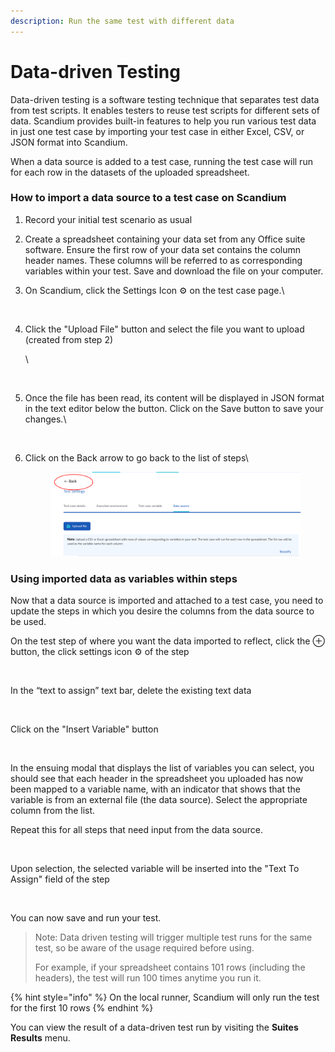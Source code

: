 ```yaml
---
description: Run the same test with different data
---
```


# Data-driven Testing

Data-driven testing is a software testing technique that separates test data from test scripts. It enables testers to reuse test scripts for different sets of data. Scandium provides built-in features to help you run various test data in just one test case by importing your test case in either Excel, CSV, or JSON format into Scandium.&#x20;

When a data source is added to a test case, running the test case will run for each row in the datasets of the uploaded spreadsheet.

### How to import a data source to a test case on Scandium

1. Record your initial test scenario as usual
2. Create a spreadsheet containing your data set from any Office suite software. Ensure the first row of your data set contains the column header names. These columns will be referred to as corresponding variables within your test. Save and download the file on your computer.
3.  On Scandium, click the Settings Icon ⚙️ on the test case page.\


    <figure><img src="https://lh7-us.googleusercontent.com/m2Zzy93hyl-n9h9uw9gV5MSRmD0vE3xFVui3soJZBYRjtv8_xmC9fYuYEITl9MdI2hw-55FGkprpYQNRuCP9NREkethb384TnkpbnqC1oL5QsIH8P3LCzLN9UnCOJWIHN614EWsA0J0PQGAamGPdj3s" alt=""><figcaption></figcaption></figure>


4.  Click the "Upload File" button and select the file you want to upload (created from step 2)



    \


    <figure><img src="https://lh7-us.googleusercontent.com/bX0D1COIc6KuGKE2Q6c1vVeacJTVrzbYQ0c_lSkX3og7o1qzndLQFW5jTtpon66pCa7dZ_simSnHoDaQx01JPZ5G_wOtHxZ3OniVCQav8mpd-w_MhZDXcdHUIN3lrKaMEgoiOkTlnSmtZc_yrnjmCOA" alt=""><figcaption></figcaption></figure>


5.  Once the file has been read, its content will be displayed in JSON format in the text editor below the button. Click on the Save button to save your changes.\


    <figure><img src="https://lh7-us.googleusercontent.com/6cMbuI5bwae1MtM2NAUQ1nitM80MhipytS9cEm1AFOaUr1Ny_Lhjc-HeUnTv3sS_OZN4KwnowXnuYcv20yHCtpoDG0yWR1dt79IOMVbZducAnkXTXzoAw-Vt3tLPocdf--fXWTQeX5nNZJDqKrU1_Kg" alt=""><figcaption></figcaption></figure>
6.  Click on the Back arrow to go back to the list of steps\


    <figure><img src=".gitbook/assets/image (1) (1).png" alt=""><figcaption></figcaption></figure>



### Using imported data as variables within steps

Now that a data source is imported and attached to a test case, you need to update the steps in which you desire the columns from the data source to be used.

On the test step of where you want the data imported to reflect, click the ⊕ button, the click settings icon ⚙️ of the step

<figure><img src="https://lh7-us.googleusercontent.com/XeGtOWhLZKPUieNyT_Ml19wFNhlS_RfxyFCIWdv8MLov6zrRsbGb7QjeG4KrcGIA3Tq6sOChWgq2yXDO_gs2ol__HbwIMCEdjEQkeL94Hy2jVr1GtOQnM1T1oKo0YBAVP-ZHIsp4Eey3i0S-YT4zPqE" alt=""><figcaption></figcaption></figure>

In the “text to assign” text bar, delete the existing text data

<figure><img src="https://lh7-us.googleusercontent.com/vFQjjAtg12q3aNbezxrQC8EoJSnvKlUmpJR7iTEZPk96aalTWoxVynSd9ru84FLidx9I1WI6Wc2CdDuu5NZLheD5i85FMHMcm8QO6uCu2pSCEjHGWo1bbLermY1n7DbKDW1rqeTP8UFdLa10Cf8Z_TA" alt=""><figcaption></figcaption></figure>

Click on the "Insert Variable" button

<figure><img src="https://lh7-us.googleusercontent.com/H2TJUIcixau-ogymm8VykJqBOFpuoZtJIeek_IEyC01XLQ4mEf6b5p9a2SGYhgHPMskWw3Gji4Vp4Rw7pS11J7GL-HopAhn6P3q_5ixoDO8jmsDvIFT-b0YIX9L_pCbFVBW5RVtZUpQuBbt5X3av7Eg" alt=""><figcaption></figcaption></figure>

In the ensuing modal that displays the list of variables you can select, you should see that each header in the spreadsheet you uploaded has now been mapped to a variable name, with an indicator that shows that the variable is from an external file (the data source). Select the appropriate column from the list.

Repeat this for all steps that need input from the data source.

<figure><img src="https://lh7-us.googleusercontent.com/ALXu0xIyIhnW9uKv42kEOTZ823fieU0xdjITMFxRvqjlB4XHhF-TeDFmqCxOniKsiRZtGnQXklN0UF_LXvHpI21XpV9GmLq0E51-BfBNqJ9JbV_VD6vYO56CEDQdJxaNDit2D4b4xPVvXzQmug8IYHg" alt=""><figcaption></figcaption></figure>

Upon selection, the selected variable will be inserted into the "Text To Assign" field of the step

<figure><img src="https://lh7-us.googleusercontent.com/kIApdf-Yonv8zcK1AaTO4NKBWfhmjxRByIh9izv6NvTVeIGuQGFoHxjzunxn6CDsS8KcVk5uf-9ddxaagZAhAPfO4isA0iZm9ccVANBi5w4w2gydWy7CxO1L30v49MlMN-E8WjY-JhbOfoDBbnLTrVM" alt=""><figcaption></figcaption></figure>

You can now save and run your test.

> Note: Data driven testing will trigger multiple test runs for the same test, so be aware of the usage required before using.
>
> For example, if your spreadsheet contains 101 rows (including the headers), the test will run 100 times anytime you run it.

{% hint style="info" %}
On the local runner, Scandium will only run the test for the first 10 rows
{% endhint %}

You can view the result of a data-driven test run by visiting the **Suites Results** menu.
